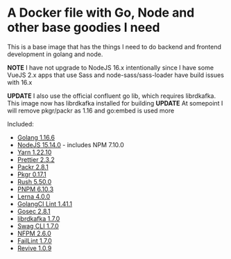 # A Docker file with Go, Node and other base goodies I need

This is a base image that has the things I need to do backend and frontend development in golang and node.

**NOTE** I have not upgrade to NodeJS 16.x intentionally since I have some VueJS 2.x apps that use Sass and node-sass/sass-loader have build issues with 16.x

**UPDATE** I also use the official confluent go lib, which requires librdkafka. This image now has librdkafka installed for building
**UPDATE** At somepoint I will remove pkgr/packr as 1.16 and go:embed is used more

Included:

- [Golang 1.16.6](https://golang.org/dl/)
- [NodeJS 15.14.0](https://nodejs.org/en/download/current/) - includes NPM 7.10.0
- [Yarn 1.22.10](https://www.npmjs.com/package/yarn)
- [Prettier 2.3.2](https://www.npmjs.com/package/prettier)
- [Packr 2.8.1](https://github.com/gobuffalo/packr)
- [Pkgr 0.17.1](https://github.com/markbates/pkger)
- [Rush 5.50.0](https://www.npmjs.com/package/@microsoft/rush)
- [PNPM 6.10.3](https://www.npmjs.com/package/pnpm)
- [Lerna 4.0.0](https://github.com/lerna/lerna)
- [GolangCI Lint 1.41.1](https://github.com/golangci/golangci-lint)
- [Gosec 2.8.1](https://github.com/securego/gosec)
- [librdkafka 1.7.0](https://github.com/edenhill/librdkafka)
- [Swag CLI 1.7.0](https://github.com/swaggo/swag)
- [NFPM 2.6.0](https://github.com/goreleaser/nfpm)
- [FailLint 1.7.0](https://github.com/fatih/faillint)
- [Revive 1.0.9](https://github.com/mgechev/revive)
